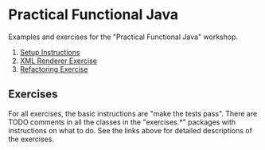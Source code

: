 # Practical Functional Java
Examples and exercises for the "Practical Functional Java" workshop.

1. [Setup Instructions](exercise_instructions/Setup.md)
2. [XML Renderer Exercise](exercise_instructions/XmlRenderer.md)
3. [Refactoring Exercise](exercise_instructions/Refactoring.md)
   
## Exercises
For all exercises, the basic instructions are "make the tests pass".  There are TODO comments in all the classes in the "exercises.*" packages with instructions on what to do. See the links above for detailed descriptions of the exercises.


